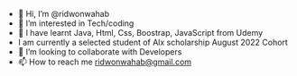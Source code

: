 - 👋 Hi, I’m @ridwonwahab
- 👀 I’m interested in Tech/coding
- 🌱 I have learnt Java, Html, Css, Boostrap, JavaScript from Udemy
- I am currently a selected student of Alx scholarship August 2022 Cohort
- 💞️ I’m looking to collaborate with Developers 
- 📫 How to reach me  ridwonwahab@gmail.com

<!---
ridwonwahab/ridwonwahab is a ✨ special ✨ repository because its `README.md` (this file) appears on your GitHub profile.
You can click the Preview link to take a look at your changes.
--->
